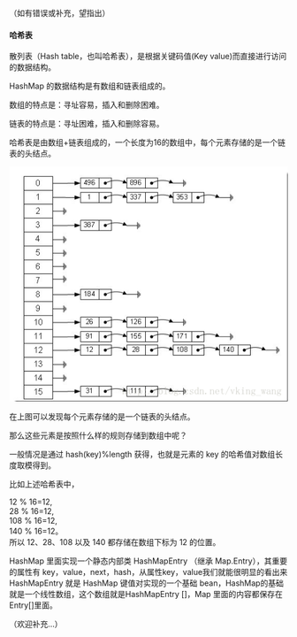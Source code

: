 （如有错误或补充，望指出）

#### 哈希表
散列表（Hash table，也叫哈希表），是根据关键码值(Key value)而直接进行访问的数据结构。

HashMap 的数据结构是有数组和链表组成的。

数组的特点是：寻址容易，插入和删除困难。

链表的特点是：寻址困难，插入和删除容易。

哈希表是由数组+链表组成的，一个长度为16的数组中，每个元素存储的是一个链表的头结点。

![哈希表](/art/image_hashmap.png)

在上图可以发现每个元素存储的是一个链表的头结点。

那么这些元素是按照什么样的规则存储到数组中呢？

一般情况是通过 hash(key)%length 获得，也就是元素的 key 的哈希值对数组长度取模得到。

比如上述哈希表中，

12 % 16=12,  
28 % 16=12,  
108 % 16=12,  
140 % 16=12。  
所以 12、28、108 以及 140 都存储在数组下标为 12 的位置。

HashMap 里面实现一个静态内部类 HashMapEntry （继承 Map.Entry），其重要的属性有 key，value，next，hash，从属性key，value我们就能很明显的看出来HashMapEntry 就是 HashMap 键值对实现的一个基础 bean，HashMap的基础就是一个线性数组，这个数组就是HashMapEntry []，Map 里面的内容都保存在Entry[]里面。

（欢迎补充...）
